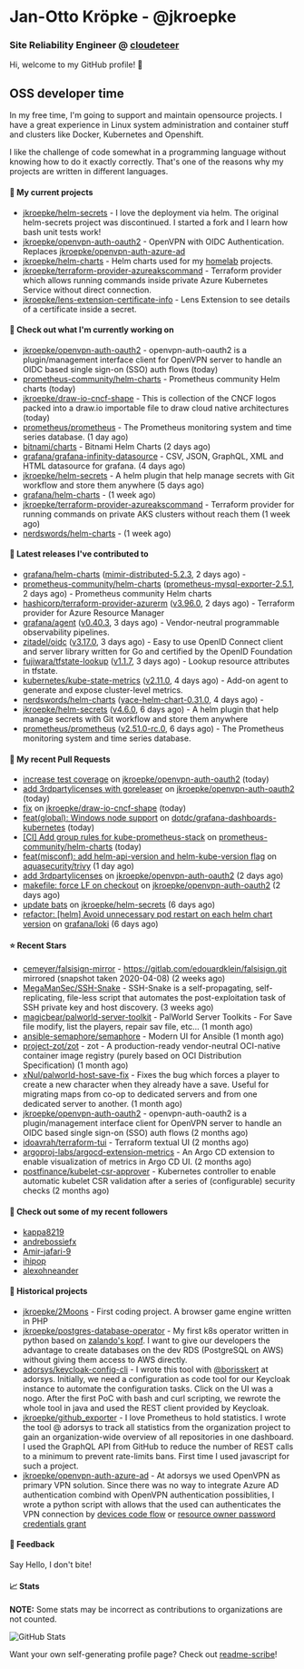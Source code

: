 # Jan-Otto Kröpke - @jkroepke
### Site Reliability Engineer @ [cloudeteer](https://cloudeteer.de/)

Hi, welcome to my GitHub profile! 👋

## OSS developer time
In my free time, I'm going to support and maintain opensource projects. I have a great experience in Linux system administration and container stuff and clusters like Docker, Kubernetes and Openshift.

I like the challenge of code somewhat in a programming language without knowing how to do it exactly correctly. That's one of the reasons why my projects are written in different languages.

#### 🌱 My current projects
- [jkroepke/helm-secrets](https://github.com/jkroepke/helm-secrets) - I love the deployment via helm. The original helm-secrets project was discontinued. I started a fork and I learn how bash unit tests work!
- [jkroepke/openvpn-auth-oauth2](https://github.com/jkroepke/openvpn-auth-oauth2) - OpenVPN with OIDC Authentication. Replaces  [jkroepke/openvpn-auth-azure-ad](https://github.com/jkroepke/openvpn-auth-azure-ad) 
- [jkroepke/helm-charts](https://github.com/jkroepke/helm-charts) - Helm charts used for my [homelab](https://github.com/jkroepke/homelab) projects.
- [jkroepke/terraform-provider-azureakscommand](https://github.com/jkroepke/terraform-provider-azureakscommand) - Terraform provider which allows running commands inside private Azure Kubernetes Service without direct connection.
- [jkroepke/lens-extension-certificate-info](https://github.com/jkroepke/lens-extension-certificate-info) - Lens Extension to see details of a certificate inside a secret.

#### 👷 Check out what I'm currently working on

- [jkroepke/openvpn-auth-oauth2](https://github.com/jkroepke/openvpn-auth-oauth2) - openvpn-auth-oauth2 is a plugin/management interface client for OpenVPN server to handle an OIDC based single sign-on (SSO) auth flows (today)
- [prometheus-community/helm-charts](https://github.com/prometheus-community/helm-charts) - Prometheus community Helm charts (today)
- [jkroepke/draw-io-cncf-shape](https://github.com/jkroepke/draw-io-cncf-shape) - This is collection of the CNCF logos packed into a draw.io importable file to draw cloud native architectures (today)
- [prometheus/prometheus](https://github.com/prometheus/prometheus) - The Prometheus monitoring system and time series database. (1 day ago)
- [bitnami/charts](https://github.com/bitnami/charts) - Bitnami Helm Charts (2 days ago)
- [grafana/grafana-infinity-datasource](https://github.com/grafana/grafana-infinity-datasource) - CSV, JSON, GraphQL, XML and HTML datasource for grafana. (4 days ago)
- [jkroepke/helm-secrets](https://github.com/jkroepke/helm-secrets) - A helm plugin that help manage secrets with Git workflow and store them anywhere (5 days ago)
- [grafana/helm-charts](https://github.com/grafana/helm-charts) -  (1 week ago)
- [jkroepke/terraform-provider-azureakscommand](https://github.com/jkroepke/terraform-provider-azureakscommand) - Terraform provider for running commands on private AKS clusters without reach them (1 week ago)
- [nerdswords/helm-charts](https://github.com/nerdswords/helm-charts) -  (1 week ago)

#### 🔭 Latest releases I've contributed to

- [grafana/helm-charts](https://github.com/grafana/helm-charts) ([mimir-distributed-5.2.3](https://github.com/grafana/helm-charts/releases/tag/mimir-distributed-5.2.3), 2 days ago) - 
- [prometheus-community/helm-charts](https://github.com/prometheus-community/helm-charts) ([prometheus-mysql-exporter-2.5.1](https://github.com/prometheus-community/helm-charts/releases/tag/prometheus-mysql-exporter-2.5.1), 2 days ago) - Prometheus community Helm charts
- [hashicorp/terraform-provider-azurerm](https://github.com/hashicorp/terraform-provider-azurerm) ([v3.96.0](https://github.com/hashicorp/terraform-provider-azurerm/releases/tag/v3.96.0), 2 days ago) - Terraform provider for Azure Resource Manager
- [grafana/agent](https://github.com/grafana/agent) ([v0.40.3](https://github.com/grafana/agent/releases/tag/v0.40.3), 3 days ago) - Vendor-neutral programmable observability pipelines.
- [zitadel/oidc](https://github.com/zitadel/oidc) ([v3.17.0](https://github.com/zitadel/oidc/releases/tag/v3.17.0), 3 days ago) - Easy to use OpenID Connect client and server library written for Go and certified by the OpenID Foundation
- [fujiwara/tfstate-lookup](https://github.com/fujiwara/tfstate-lookup) ([v1.1.7](https://github.com/fujiwara/tfstate-lookup/releases/tag/v1.1.7), 3 days ago) - Lookup resource attributes in tfstate.
- [kubernetes/kube-state-metrics](https://github.com/kubernetes/kube-state-metrics) ([v2.11.0](https://github.com/kubernetes/kube-state-metrics/releases/tag/v2.11.0), 4 days ago) - Add-on agent to generate and expose cluster-level metrics.
- [nerdswords/helm-charts](https://github.com/nerdswords/helm-charts) ([yace-helm-chart-0.31.0](https://github.com/nerdswords/helm-charts/releases/tag/yace-helm-chart-0.31.0), 4 days ago) - 
- [jkroepke/helm-secrets](https://github.com/jkroepke/helm-secrets) ([v4.6.0](https://github.com/jkroepke/helm-secrets/releases/tag/v4.6.0), 6 days ago) - A helm plugin that help manage secrets with Git workflow and store them anywhere
- [prometheus/prometheus](https://github.com/prometheus/prometheus) ([v2.51.0-rc.0](https://github.com/prometheus/prometheus/releases/tag/v2.51.0-rc.0), 6 days ago) - The Prometheus monitoring system and time series database.

#### 🔨 My recent Pull Requests

- [increase test coverage](https://github.com/jkroepke/openvpn-auth-oauth2/pull/215) on [jkroepke/openvpn-auth-oauth2](https://github.com/jkroepke/openvpn-auth-oauth2) (today)
- [add 3rdpartylicenses with goreleaser](https://github.com/jkroepke/openvpn-auth-oauth2/pull/214) on [jkroepke/openvpn-auth-oauth2](https://github.com/jkroepke/openvpn-auth-oauth2) (today)
- [fix](https://github.com/jkroepke/draw-io-cncf-shape/pull/7) on [jkroepke/draw-io-cncf-shape](https://github.com/jkroepke/draw-io-cncf-shape) (today)
- [feat(global): Windows node support](https://github.com/dotdc/grafana-dashboards-kubernetes/pull/103) on [dotdc/grafana-dashboards-kubernetes](https://github.com/dotdc/grafana-dashboards-kubernetes) (today)
- [[CI] Add group rules for kube-prometheus-stack](https://github.com/prometheus-community/helm-charts/pull/4363) on [prometheus-community/helm-charts](https://github.com/prometheus-community/helm-charts) (today)
- [feat(misconf): add helm-api-version and helm-kube-version flag](https://github.com/aquasecurity/trivy/pull/6332) on [aquasecurity/trivy](https://github.com/aquasecurity/trivy) (1 day ago)
- [add 3rdpartylicenses](https://github.com/jkroepke/openvpn-auth-oauth2/pull/213) on [jkroepke/openvpn-auth-oauth2](https://github.com/jkroepke/openvpn-auth-oauth2) (2 days ago)
- [makefile: force LF on checkout](https://github.com/jkroepke/openvpn-auth-oauth2/pull/212) on [jkroepke/openvpn-auth-oauth2](https://github.com/jkroepke/openvpn-auth-oauth2) (2 days ago)
- [update bats](https://github.com/jkroepke/helm-secrets/pull/443) on [jkroepke/helm-secrets](https://github.com/jkroepke/helm-secrets) (6 days ago)
- [refactor: [helm] Avoid unnecessary pod restart on each helm chart version](https://github.com/grafana/loki/pull/12174) on [grafana/loki](https://github.com/grafana/loki) (6 days ago)

#### ⭐ Recent Stars

- [cemeyer/falsisign-mirror](https://github.com/cemeyer/falsisign-mirror) - https://gitlab.com/edouardklein/falsisign.git mirrored (snapshot taken 2020-04-08) (2 weeks ago)
- [MegaManSec/SSH-Snake](https://github.com/MegaManSec/SSH-Snake) - SSH-Snake is a self-propagating, self-replicating, file-less script that automates the post-exploitation task of SSH private key and host discovery. (3 weeks ago)
- [magicbear/palworld-server-toolkit](https://github.com/magicbear/palworld-server-toolkit) - PalWorld Server Toolkits - For Save file modify, list the players, repair sav file, etc... (1 month ago)
- [ansible-semaphore/semaphore](https://github.com/ansible-semaphore/semaphore) - Modern UI for Ansible (1 month ago)
- [project-zot/zot](https://github.com/project-zot/zot) - zot - A production-ready vendor-neutral OCI-native container image registry (purely based on OCI Distribution Specification) (1 month ago)
- [xNul/palworld-host-save-fix](https://github.com/xNul/palworld-host-save-fix) - Fixes the bug which forces a player to create a new character when they already have a save. Useful for migrating maps from co-op to dedicated servers and from one dedicated server to another. (1 month ago)
- [jkroepke/openvpn-auth-oauth2](https://github.com/jkroepke/openvpn-auth-oauth2) - openvpn-auth-oauth2 is a plugin/management interface client for OpenVPN server to handle an OIDC based single sign-on (SSO) auth flows (2 months ago)
- [idoavrah/terraform-tui](https://github.com/idoavrah/terraform-tui) - Terraform textual UI (2 months ago)
- [argoproj-labs/argocd-extension-metrics](https://github.com/argoproj-labs/argocd-extension-metrics) - An Argo CD extension to enable visualization of metrics in Argo CD UI. (2 months ago)
- [postfinance/kubelet-csr-approver](https://github.com/postfinance/kubelet-csr-approver) - Kubernetes controller to enable automatic kubelet CSR validation after a series of (configurable) security checks (2 months ago)

#### 👯 Check out some of my recent followers

- [kappa8219](https://github.com/kappa8219)
- [andrebossiefx](https://github.com/andrebossiefx)
- [Amir-jafari-9](https://github.com/Amir-jafari-9)
- [ihipop](https://github.com/ihipop)
- [alexohneander](https://github.com/alexohneander)

#### 📜 Historical projects
- [jkroepke/2Moons](https://github.com/jkroepke/2Moons) - First coding project. A browser game engine written in PHP
- [jkroepke/postgres-database-operator](https://github.com/jkroepke/postgres-database-operator) - My first k8s operator written in python based on [zalando's kopf](https://github.com/zalando-incubator/kopf). I want to give our developers the advantage to create databases on the dev RDS (PostgreSQL on AWS) without giving them access to AWS directly.
- [adorsys/keycloak-config-cli](https://github.com/adorsys/keycloak-config-cli) - I wrote this tool with [@borisskert](https://github.com/borisskert) at adorsys. Initially, we need a configuration as code tool for our Keycloak instance to automate the configuration tasks. Click on the UI was a nogo. After the first PoC with bash and curl scripting, we rewrote the whole tool in java and used the REST client provided by Keycloak.
- [jkroepke/github_exporter](https://github.com/jkroepke/github_exporter) - I love Prometheus to hold statistics. I wrote the tool @ adorsys to track all statistics from the organization project to gain an organization-wide overview of all repositories in one dashboard. I used the GraphQL API from GitHub to reduce the number of REST calls to a minimum to prevent rate-limits bans. First time I used javascript for such a project.
- [jkroepke/openvpn-auth-azure-ad](https://github.com/jkroepke/openvpn-auth-azure-ad) - At adorsys we used OpenVPN as primary VPN solution. Since there was no way to integrate Azure AD authentication combind with OpenVPN authentication possiblities, I wrote a python script with allows that the used can authenticates the VPN connection by [devices code flow](https://docs.microsoft.com/en-us/azure/active-directory/develop/v2-oauth2-device-code) or [resource owner password credentials grant](https://docs.microsoft.com/en-us/azure/active-directory/develop/v2-oauth-ropc)

#### 💬 Feedback

Say Hello, I don't bite!

#### 📈 Stats

**NOTE:** Some stats may be incorrect as contributions to organizations
are not counted.

![GitHub Stats](https://github-readme-stats.vercel.app/api?username=jkroepke&count_private=false&theme=tokyonight&show_icons=true)

Want your own self-generating profile page? Check out [readme-scribe](https://github.com/muesli/readme-scribe)!
